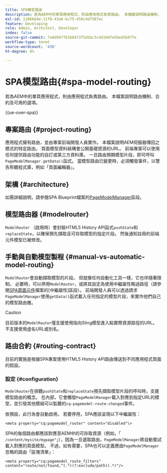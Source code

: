 ```yaml
---
title: SPA模型路由
description: 若為AEM中的單頁應用程式，則由應用程式負責路由。 本檔案說明路由機制、合約及可用的選項。
exl-id: 1186b64e-11f8-43a6-bc75-450c4d7587ec
feature: Developing
role: Admin, Architect, Developer
index: false
source-git-commit: 7a9d947761b0473f5ddac3c4d19dfe5bed5b97fe
workflow-type: tm+mt
source-wordcount: '438'
ht-degree: 0%

---
```



# SPA模型路由{#spa-model-routing}

若為AEM中的單頁應用程式，則由應用程式負責路由。 本檔案說明路由機制、合約及可用的選項。

{{ue-over-spa}}

## 專案路由 {#project-routing}

應用程式擁有路由，並由專案前端開發人員實作。 本檔案說明AEM伺服器傳回之模式的特定路由。 頁面模型資料結構會公開基礎資源的URL。 前端專案可以使用任何提供路由功能的自訂或第三方資料庫。 一旦路由預期模型片段，即可呼叫`PageModelManager.getData()`函式。 當模型路由已變更時，必須觸發事件，以警告聆聽程式庫，例如「頁面編輯器」。

## 架構 {#architecture}

如需詳細說明，請參閱SPA Blueprint檔案的[PageModelManager](blueprint.md#pagemodelmanager)區段。

## 模型路由器 {#modelrouter}

`ModelRouter` （啟用時）會封裝HTML5 History API函式`pushState`和`replaceState`，以確保預先擷取且可存取模型的指定片段。 然後通知註冊的前端元件模型已被修改。

## 手動與自動模型製程 {#manual-vs-automatic-model-routing}

`ModelRouter`會自動擷取模型的片段。 但就像任何自動化工具一樣，它也伴隨著限制。 必要時，可以停用`ModelRouter`，或將其設定為使用中繼屬性略過路徑（請參閱[SPA頁面元件](page-component.md)檔案的[中繼屬性]區段）。 前端開發人員可以透過請求`PageModelManager`使用`getData()`函式載入任何指定的模型片段，來實作他們自己的模型路由層。

>[!CAUTION]
>
>目前版本的`ModelRouter`僅支援使用指向Sling模型進入點實際資源路徑的URL。 不支援使用虛名URL或別名。

## 路由合約 {#routing-contract}

目前的實施是根據SPA專案使用HTML5 History API路由傳送到不同應用程式頁面的假設。

### 設定 {#configuration}

`ModelRouter`在偵聽`pushState`和`replaceState`預先擷取模型片段的呼叫時，支援模型路由的概念。 在內部，它會觸發`PageModelManager`載入對應到指定URL的模型，並引發其他模組可以監聽的`cq-pagemodel-route-changed`事件。

依預設，此行為會自動啟用。 若要停用，SPA應該呈現以下中繼屬性：

```
<meta property="cq:pagemodel_router" content="disabled"\>
```

SPA的每個路由都應該對應至AEM中的可存取資源（例如，「 `/content/mysite/mypage"`」），因為一旦選取路由，`PageModelManager`將自動嘗試載入對應的頁面模型。 不過，如有需要，SPA也可以定義應由`PageModelManager`忽略的路由「區塊清單」：

```
<meta property="cq:pagemodel_route_filters" content="route/not/found,^(.*)(?:exclude/path)(.*)"/>
```
